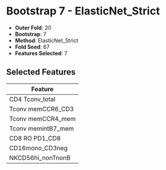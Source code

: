 # Bootstrap 7 - ElasticNet_Strict

- **Outer Fold**: 20
- **Bootstrap**: 7
- **Method**: ElasticNet_Strict
- **Fold Seed**: 67
- **Features Selected**: 7

## Selected Features

| Feature |
|---------|
| CD4 Tconv_total |
| Tconv memCCR6_CD3 |
| Tconv memCCR4_mem |
| Tconv memintB7_mem |
| CD8 RO PD1_CD8 |
| CD16mono_CD3neg |
| NKCD56hi_nonTnonB |
